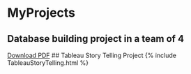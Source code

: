 # MyProjects

## Database building project in a team of 4 
<html>
  <body>
   <a href="https://Molungoa.github.io/MyProjects/DatabaseProject.pdf">Download PDF</a>
   
 </body>
   </html>
   ## Tableau Story Telling Project
   {% include TableauStoryTelling.html %}
